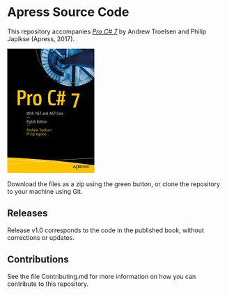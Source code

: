 # Apress Source Code

This repository accompanies [*Pro C# 7*](http://www.apress.com/9781484230176) by Andrew Troelsen and Philip Japikse (Apress, 2017).

[comment]: #cover
![Cover image](9781484230176.jpg)

Download the files as a zip using the green button, or clone the repository to your machine using Git.

## Releases

Release v1.0 corresponds to the code in the published book, without corrections or updates.

## Contributions

See the file Contributing.md for more information on how you can contribute to this repository.